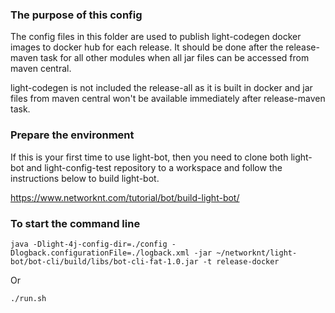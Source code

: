 ### The purpose of this config

The config files in this folder are used to publish light-codegen docker images to docker hub for each release. It should be done after the release-maven task for all other modules when all jar files can be accessed from maven central. 

light-codegen is not included the release-all as it is built in docker and jar files from maven central won't be available immediately after release-maven task. 


### Prepare the environment

If this is your first time to use light-bot, then you need to clone both light-bot and light-config-test repository to a workspace and follow the instructions below to build light-bot. 

https://www.networknt.com/tutorial/bot/build-light-bot/

### To start the command line

```
java -Dlight-4j-config-dir=./config -Dlogback.configurationFile=./logback.xml -jar ~/networknt/light-bot/bot-cli/build/libs/bot-cli-fat-1.0.jar -t release-docker
```

Or

```
./run.sh
```
